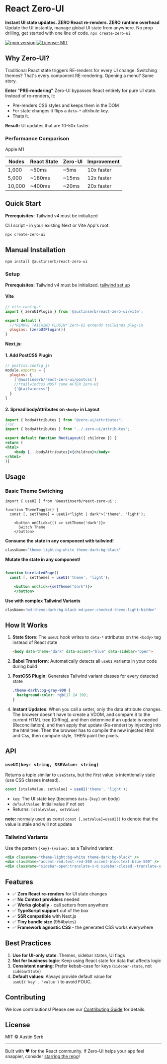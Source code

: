 # React Zero-UI

**Instant UI state updates. ZERO React re-renders. ZERO runtime overhead** Update the UI instantly, manage global UI state from anywhere. No prop drilling, get started with one line of code. ```npx create-zero-ui```

[![npm version](https://img.shields.io/npm/v/@austinserb/react-zero-ui)](https://www.npmjs.com/package/@austinserb/react-zero-ui)
[![License: MIT](https://img.shields.io/badge/License-MIT-yellow.svg)](https://opensource.org/licenses/MIT)

## Why Zero-UI?

Traditional React state triggers RE-renders for every UI change. Switching themes? That's every component RE-rendering. Opening a menu? Same story.

**Enter "PRE-rendering"**
Zero-UI bypasses React entirely for pure UI state. Instead of re-renders, it:

- Pre-renders CSS styles and keeps them in the DOM
- For state changes it flips a ```data-*``` attribute key.
- Thats it.

**Result:** UI updates that are 10-50x faster.

### Performance Comparison

Apple M1

| Nodes | React State | Zero-UI | Improvement |
|-------|------------------|---------|-------------|
| 1,000 | ~50ms | ~5ms | 10x faster |
| 5,000 | ~180ms | ~15ms | 12x faster |
| 10,000 | ~400ms | ~20ms | 20x faster |

## Quick Start

**Prerequisites:** Tailwind v4 must be initialized

CLI script - in your existing Next or Vite App's root:

```bash
npx create-zero-ui 
```

## Manual Installation

```bash
npm install @austinserb/react-zero-ui
```

### Setup

**Prerequisites:** Tailwind v4 must be initialized. [tailwind set up ]("tailwind.com")


#### Vite

```js
// vite.config.*
import { zeroUIPlugin } from '@austinserb/react-zero-ui/vite';

export default {
  //*REMOVE TAILWIND PLUGIN* Zero-UI extends tailwinds plug-in
  plugins: [zeroUIPlugin()]
}
```

**Next.js:**

#### 1. Add PostCSS Plugin

```js
// postcss.config.js
module.exports = {
  plugins: {
    ['@austinserb/react-zero-ui/postcss']
    //*tailwindcss MUST come AFTER Zero-UI
    ['@tailwindcss']
  }
}
```

#### 2. Spread bodyAttributes on `<body>` in Layout

```jsx
import { bodyAttributes } from "@zero-ui/attributes";
//or
import { bodyAttributes } from "../.zero-ui/attributes";

export default function RootLayout({ children }) {
return (
<html>
    <body {...bodyAttributes}>{children}</body>
</html>
)}
```

## Usage

### Basic Theme Switching

```tsx
import { useUI } from '@austinserb/react-zero-ui';

function ThemeToggle() {
  const [, setTheme] = useUI<"light | dark">('theme', 'light');

    <button onClick={() => setTheme('dark')}>
      Switch Theme
    </button>
```

**Consume the state in any component with tailwind!**

```jsx
className="theme-light:bg-white theme-dark:bg-black"
```

**Mutate the state in any component!**

```jsx

function UnrelatedPage()
  const [, setTheme] = useUI('theme', 'light');

    <button onClick={setTheme("dark")}>
    </button>
```

**Use with complex Tailwind Variants**


```jsx
clasName="md:theme-dark:bg-black md:peer-checked:theme-light:hidden"
```

## How It Works

1. **State Store**: The `useUI` hook writes to `data-*` attributes on the `<body>` tag instead of React state
   ```html
   <body data-theme="dark" data-accent="blue" data-sidebar="open">
   ```

2. **Babel Transform**: Automatically detects all `useUI` variants in your code during build

3. **PostCSS Plugin**: Generates Tailwind variant classes for every detected state
   ```css
   .theme-dark\:bg-gray-900 {
     background-color: rgb(17 24 39);
   }
   ```

4. **Instant Updates**: When you call a setter, only the data attribute changes. The browser doesn't have to create a VDOM, and compare it to the current HTML tree (Diffing), and then determine if an update is needed (Reconciliation), and then apply that update (Re-render) by injecting into the html tree. Then the browser has to compile the new injected Html and Css, then compute style, THEN paint the pixels.

## API

### `useUI(key: string, SSRValue: string)`

Returns a tuple similar to `useState`, but the first value is intentionally stale (use CSS classes instead).

```jsx
const [staleValue, setValue] = useUI('theme', 'light');
```

- `key`: The UI state key (becomes `data-{key}` on body)
- `defaultValue`: Initial value if not set
- Returns: `[staleValue, setValue]`

**note:**  normaly used as const ```const [,setValue]=useUI()``` to denote that the value is stale and will not update 

### Tailwind Variants

Use the pattern `{key}-{value}:` as a Tailwind variant:

```jsx
<div className="theme-light:bg-white theme-dark:bg-black" />
<div className="accent-red:text-red-500 accent-blue:text-blue-500" />
<div className="sidebar-open:translate-x-0 sidebar-closed:-translate-x-full" />
```

## Features

- ✅ **Zero React re-renders** for UI state changes
- ✅ **No Context providers** needed
- ✅ **Works globally** - call setters from anywhere
- ✅ **TypeScript support** out of the box
- ✅ **SSR compatible** with Next.js
- ✅ **Tiny bundle size** (954bytes)
- ✅ **Framework agnostic CSS** - the generated CSS works everywhere

## Best Practices

1. **Use for UI-only state**: Themes, sidebar states, UI flags
2. **Not for business logic**: Keep using React state for data that affects logic
3. **Consistent naming**: Prefer kebab-case for keys (`sidebar-state`, not `sidebarState`)
4. **Default values**: Always provide default value for  
```useUI('key', 'value')``` to avoid FOUC.

## Contributing

We love contributions! Please see our [Contributing Guide](CONTRIBUTING.md) for details.

## License

MIT © Austin Serb

---

Built with ❤️ for the React community. If Zero-UI helps your app feel snappier, consider [starring the repo](https://github.com/austinserb/zero-ui)!
